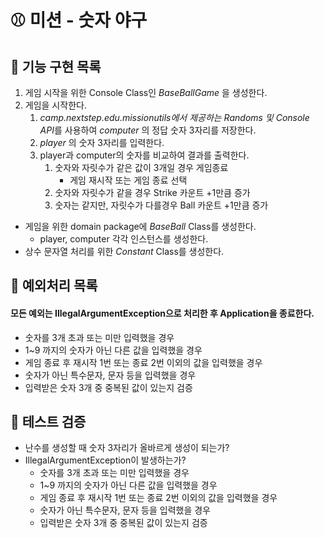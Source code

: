# ⚾️ 미션 - 숫자 야구

## 📌 기능 구현 목록

1. 게임 시작을 위한 Console Class인 *BaseBallGame* 을 생성한다.
2. 게임을 시작한다.
    1. *camp.nextstep.edu.missionutils에서 제공하는 Randoms 및 Console API*를 사용하여 *computer* 의 정답 숫자 3자리를 저장한다.
    2. *player* 의 숫자 3자리를 입력한다.
    3. player과 computer의 숫자를 비교하여 결과를 출력한다.
        1. 숫자와 자릿수가 같은 값이 3개일 경우 게임종료
            - 게임 재시작 또는 게임 종료 선택
        2. 숫자와 자릿수가 같을 경우 Strike 카운트 +1만큼 증가
        3. 숫자는 같지만, 자릿수가 다를경우 Ball 카운트 +1만큼 증가
- 게임을 위한 domain package에 *BaseBall* Class를 생성한다.
    - player, computer 각각 인스턴스를 생성한다.
- 상수 문자열 처리를 위한 *Constant* Class를 생성한다.

## 📌 예외처리 목록
#### 모든 예외는 IllegalArgumentException으로 처리한 후 Application을 종료한다.
- 숫자를 3개 초과 또는 미만 입력했을 경우
- 1~9 까지의 숫자가 아닌 다른 값을 입력했을 경우
- 게임 종료 후 재시작 1번 또는 종료 2번 이외의 값을 입력했을 경우
- 숫자가 아닌 특수문자, 문자 등을 입력했을 경우
- 입력받은 숫자 3개 중 중복된 값이 있는지 검증

## 📌 테스트 검증
- 난수를 생성할 때 숫자 3자리가 올바르게 생성이 되는가?
- IllegalArgumentException이 발생하는가?
    - 숫자를 3개 초과 또는 미만 입력했을 경우
    - 1~9 까지의 숫자가 아닌 다른 값을 입력했을 경우
    - 게임 종료 후 재시작 1번 또는 종료 2번 이외의 값을 입력했을 경우
    - 숫자가 아닌 특수문자, 문자 등을 입력했을 경우
    - 입력받은 숫자 3개 중 중복된 값이 있는지 검증
